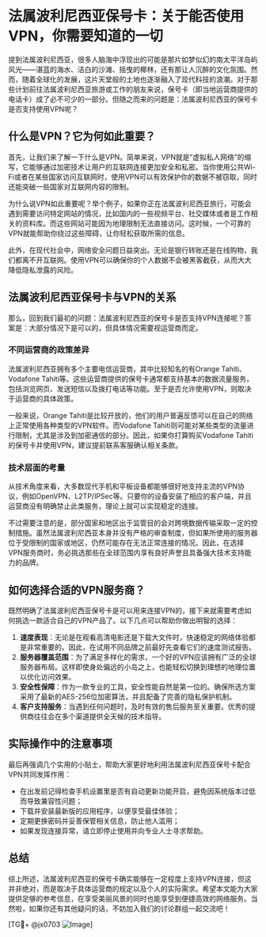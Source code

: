 # 法属波利尼西亚保号卡：关于能否使用VPN，你需要知道的一切

提到法属波利尼西亚，很多人脑海中浮现出的可能是那片如梦似幻的南太平洋岛屿风光——湛蓝的海水、洁白的沙滩、摇曳的椰林，还有那让人沉醉的文化氛围。然而，随着全球化的发展，这片天堂般的土地也逐渐融入了现代科技的浪潮。对于那些计划前往法属波利尼西亚旅游或工作的朋友来说，保号卡（即当地运营商提供的电话卡）成了必不可少的一部分。但随之而来的问题是：法属波利尼西亚的保号卡是否支持使用VPN呢？

## 什么是VPN？它为何如此重要？

首先，让我们来了解一下什么是VPN。简单来说，VPN就是“虚拟私人网络”的缩写，它能够通过加密技术让用户的互联网连接更加安全和私密。当你使用公共Wi-Fi或者在某些国家访问互联网时，使用VPN可以有效保护你的数据不被窃取，同时还能突破一些国家对互联网内容的限制。

为什么说VPN如此重要呢？举个例子，如果你正在法属波利尼西亚旅行，可能会遇到需要访问特定网站的情况，比如国内的一些视频平台、社交媒体或者是工作相关的资料库。而这些网站可能因为地理限制无法直接访问。这时候，一个可靠的VPN就能帮助你绕过这些障碍，让你轻松获取所需的信息。

此外，在现代社会中，网络安全问题日益突出。无论是银行转账还是在线购物，我们都离不开互联网。使用VPN可以确保你的个人数据不会被黑客截获，从而大大降低隐私泄露的风险。

## 法属波利尼西亚保号卡与VPN的关系

那么，回到我们最初的问题：法属波利尼西亚的保号卡是否支持VPN连接呢？答案是：大部分情况下是可以的，但具体情况需要视运营商而定。

### 不同运营商的政策差异

法属波利尼西亚拥有多个主要电信运营商，其中比较知名的有Orange Tahiti、Vodafone Tahiti等。这些运营商提供的保号卡通常都支持基本的数据流量服务，包括浏览网页、发送短信以及拨打电话等功能。至于是否允许使用VPN，则取决于运营商的具体政策。

一般来说，Orange Tahiti是比较开放的，他们的用户普遍反馈可以在自己的网络上正常使用各种类型的VPN软件。而Vodafone Tahiti则可能对某些类型的流量进行限制，尤其是涉及到加密通信的部分。因此，如果你打算购买Vodafone Tahiti的保号卡并使用VPN，建议提前联系客服确认相关条款。

### 技术层面的考量

从技术角度来看，大多数现代手机和平板设备都能够很好地支持主流的VPN协议，例如OpenVPN、L2TP/IPSec等。只要你的设备安装了相应的客户端，并且运营商没有明确禁止此类服务，理论上就可以实现稳定的连接。

不过需要注意的是，部分国家和地区出于监管目的会对跨境数据传输采取一定的控制措施。虽然法属波利尼西亚本身并没有严格的审查制度，但如果所使用的服务器位于受限制的国家或地区，仍然可能存在无法正常连接的情况。因此，在选择VPN服务商时，务必挑选那些在全球范围内享有良好声誉且具备强大技术支持能力的品牌。

## 如何选择合适的VPN服务商？

既然明确了法属波利尼西亚保号卡是可以用来连接VPN的，接下来就需要考虑如何挑选一款适合自己的VPN产品了。以下几点可以帮助你做出明智的选择：

1. **速度表现**：无论是在观看高清电影还是下载大文件时，快速稳定的网络体验都是非常重要的。因此，在试用不同品牌之前最好先查看它们的速度测试报告。
2. **服务器覆盖范围**：为了满足多样化的需求，一个好的VPN应该拥有广泛的全球服务器布局。这样即使身处偏远的小岛之上，也能轻松切换到理想的地理位置以优化访问效果。
3. **安全性保障**：作为一款专业的工具，安全性能自然是第一位的。确保所选方案采用了最新的AES-256位加密算法，并且配备了完善的隐私保护机制。
4. **客户支持服务**：当遇到任何问题时，及时有效的售后服务至关重要。优秀的提供商往往会在多个渠道提供全天候的技术指导。

## 实际操作中的注意事项

最后再强调几个实用的小贴士，帮助大家更好地利用法属波利尼西亚保号卡配合VPN共同发挥作用：

- 在出发前记得检查手机设置里是否有自动更新功能开启，避免因系统版本过低而导致兼容性问题；
- 下载并安装最新版的应用程序，以便享受最佳体验；
- 定期更换密码并妥善保管相关信息，防止他人滥用；
- 如果发现连接异常，请立即停止使用并向专业人士寻求帮助。

## 总结

综上所述，法属波利尼西亚的保号卡确实能够在一定程度上支持VPN连接，但这并非绝对，而是取决于具体运营商的规定以及个人的实际需求。希望本文能为大家提供足够的参考信息，在享受美丽风景的同时也能享受到便捷高效的网络服务。当然啦，如果你还有其他疑问的话，不妨加入我们的讨论群组一起交流吧！

[TG💪+ @jx0703 ![Image](https://github.com/user-attachments/assets/dbca1d08-cadb-493c-b0ec-ad6f7a83f270)]